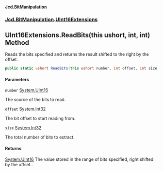 #### [Jcd.BitManipulation](index 'index')
### [Jcd.BitManipulation](Jcd.BitManipulation 'Jcd.BitManipulation').[UInt16Extensions](Jcd.BitManipulation.UInt16Extensions 'Jcd.BitManipulation.UInt16Extensions')

## UInt16Extensions.ReadBits(this ushort, int, int) Method

Reads the bits specified and returns the result shifted to the right by the offset.

```csharp
public static ushort ReadBits(this ushort number, int offset, int size);
```
#### Parameters

<a name='Jcd.BitManipulation.UInt16Extensions.ReadBits(thisushort,int,int).number'></a>

`number` [System.UInt16](https://docs.microsoft.com/en-us/dotnet/api/System.UInt16 'System.UInt16')

The source of the bits to read.

<a name='Jcd.BitManipulation.UInt16Extensions.ReadBits(thisushort,int,int).offset'></a>

`offset` [System.Int32](https://docs.microsoft.com/en-us/dotnet/api/System.Int32 'System.Int32')

The bit offset to start reading from.

<a name='Jcd.BitManipulation.UInt16Extensions.ReadBits(thisushort,int,int).size'></a>

`size` [System.Int32](https://docs.microsoft.com/en-us/dotnet/api/System.Int32 'System.Int32')

The total number of bits to extract.

#### Returns
[System.UInt16](https://docs.microsoft.com/en-us/dotnet/api/System.UInt16 'System.UInt16')
The value stored in the range of bits specified, right shifted by the offset..